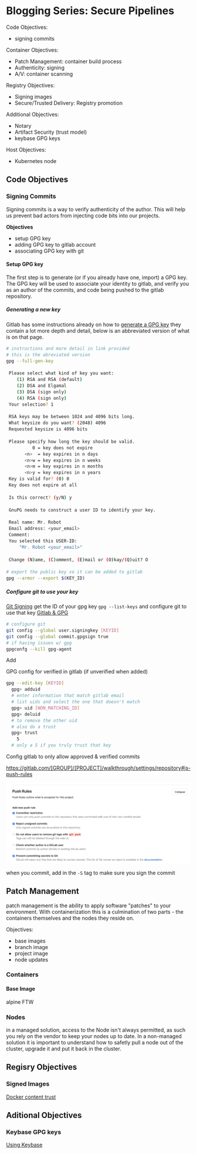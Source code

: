 # Blogging Series: Secure Pipelines

Code Objectives:
- signing commits

Container Objectives:
- Patch Management: container build process
- Authenticity: signing
- A/V: container scanning

Registry Objectives:
- Signing images
- Secure/Trusted Delivery: Registry promotion

Additional Objectives:
- Notary
- Artifact Security (trust model)
- keybase GPG keys

Host Objectives:
- Kubernetes node

## Code Objectives

### Signing Commits

Signing commits is a way to verify authenticity of the author. This will help us prevent bad actors from injecting code bits into our projects.

__Objectives__
- setup GPG key
- adding GPG key to gitlab account
- associating GPG key with git

#### Setup GPG key
The first step is to generate (or if you already have one, import) a GPG key. The GPG key will be used to associate your identity to gitlab, and verify you as an author of the commits, and code being pushed to the gitlab repository.


##### Generating a new key
Gitlab has some instructions already on how to [generate a GPG key](https://docs.gitlab.com/ee/user/project/repository/gpg_signed_commits/#generating-a-gpg-key) they contain a lot more depth and detail, below is an abbreviated version of what is on that page.

```bash
# instructions and more detail in link provided
# this is the abreviated version
gpg --full-gen-key

 Please select what kind of key you want:
    (1) RSA and RSA (default)
    (2) DSA and Elgamal
    (3) DSA (sign only)
    (4) RSA (sign only)
 Your selection? 1

 RSA keys may be between 1024 and 4096 bits long.
 What keysize do you want? (2048) 4096
 Requested keysize is 4096 bits

 Please specify how long the key should be valid.
          0 = key does not expire
       <n>  = key expires in n days
       <n>w = key expires in n weeks
       <n>m = key expires in n months
       <n>y = key expires in n years
 Key is valid for? (0) 0
 Key does not expire at all

 Is this correct? (y/N) y

 GnuPG needs to construct a user ID to identify your key.

 Real name: Mr. Robot
 Email address: <your_email>
 Comment:
 You selected this USER-ID:
     "Mr. Robot <your_email>"

 Change (N)ame, (C)omment, (E)mail or (O)kay/(Q)uit? O

# export the public key so it can be added to gitlab
gpg --armor --export $(KEY_ID)
```

##### Configure git to use your key

[Git Signing](https://git-scm.com/book/en/v2/Git-Tools-Signing-Your-Work)
get the ID of your gpg key `gpg --list-keys` and configure git to use that key
[Gitlab & GPG](https://docs.gitlab.com/ee/user/project/repository/gpg_signed_commits/)

```bash
# configure git
git config --global user.signingkey [KEYID]
git config --global commit.gpgsign true
# if having issues w/ gpg
gpgconfg --kill gpg-agent
```

Add 

GPG config for verified in gitlab (if unverified when added)

```bash
gpg --edit-key [KEYID]
  gpg> adduid
  # enter information that match gitlab email
  # list uids and select the one that doesn't match
  gpg> uid [NON_MATCHING_ID]
  gpg> deluid
  # to remove the other uid
  # also do a trust
  gpg> trust
    5
  # only a 5 if you truly trust that key
```

Config gitlab to only allow approved & verified commits

https://gitlab.com/[GROUP]/[PROJECT]/walkthrough/settings/repository#js-push-rules

![gitlab push rules](images/push_rules.png)

when you commit, add in the `-S` tag to make sure you sign the commit

## Patch Management
patch management is the ability to apply software "patches" to your environment. With containerization this is a culmination of two parts - the containers themselves and the nodes they reside on.

Objectives:
- base images
- branch image
- project image
- node updates

### Containers

#### Base Image

alpine FTW

### Nodes
in a managed solution, access to the Node isn't always permitted, as such you rely on the vendor to keep your nodes up to date. In a non-managed solution it is important to understand how to safetly pull a node out of the cluster, upgrade it and put it back in the cluster.

## Regisry Objectives

### Signed Images

[Docker content trust](https://docs.docker.com/engine/security/trust/content_trust/)

## Aditional Objectives

### Keybase GPG keys

[Using Keybase](docs/keybase.md)
